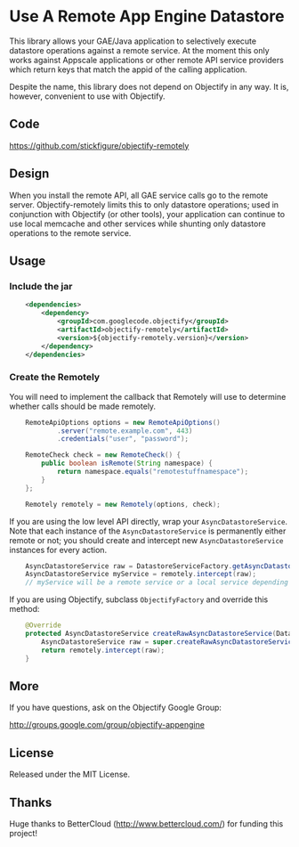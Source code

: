 # Use A Remote App Engine Datastore

This library allows your GAE/Java application to selectively execute datastore operations against a remote service.
At the moment this only works against Appscale applications or other remote API service providers which return keys
that match the appid of the calling application.

Despite the name, this library does not depend on Objectify in any way. It is, however, convenient to use with
Objectify.

## Code

https://github.com/stickfigure/objectify-remotely

## Design

When you install the remote API, all GAE service calls go to the remote server. Objectify-remotely limits this
to only datastore operations; used in conjunction with Objectify (or other tools), your application can continue
to use local memcache and other services while shunting only datastore operations to the remote service.

## Usage

### Include the jar

```xml
	<dependencies>
		<dependency>
			<groupId>com.googlecode.objectify</groupId>
			<artifactId>objectify-remotely</artifactId>
			<version>${objectify-remotely.version}</version>
		</dependency>
	</dependencies>
```

### Create the Remotely

You will need to implement the callback that Remotely will use to determine whether calls should be made remotely.

```java
	RemoteApiOptions options = new RemoteApiOptions()
			.server("remote.example.com", 443)
			.credentials("user", "password");

	RemoteCheck check = new RemoteCheck() {
		public boolean isRemote(String namespace) {
			return namespace.equals("remotestuffnamespace");
		}
	};

	Remotely remotely = new Remotely(options, check);
```

If you are using the low level API directly, wrap your `AsyncDatastoreService`. Note that each instance of
the `AsyncDatastoreService` is permanently either remote or not; you should create and intercept new `AsyncDatastoreService`
instances for every action.

```java
	AsyncDatastoreService raw = DatastoreServiceFactory.getAsyncDatastoreService();
	AsyncDatastoreService myService = remotely.intercept(raw);
	// myService will be a remote service or a local service depending on the check
```

If you are using Objectify, subclass `ObjectifyFactory` and override this method:

```java
	@Override
	protected AsyncDatastoreService createRawAsyncDatastoreService(DatastoreServiceConfig cfg) {
		AsyncDatastoreService raw = super.createRawAsyncDatastoreService(cfg);
		return remotely.intercept(raw);
	}
```

## More

If you have questions, ask on the Objectify Google Group:

http://groups.google.com/group/objectify-appengine

## License

Released under the MIT License.

## Thanks

Huge thanks to BetterCloud (http://www.bettercloud.com/) for funding this project!
